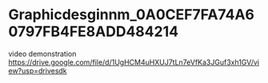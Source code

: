 # Graphicdesginnm_0A0CEF7FA74A60797FB4FE8ADD484214
video demonstration https://drive.google.com/file/d/1UgHCM4uHXUJ7tLn7eVfKa3JGuf3xh1GV/view?usp=drivesdk
